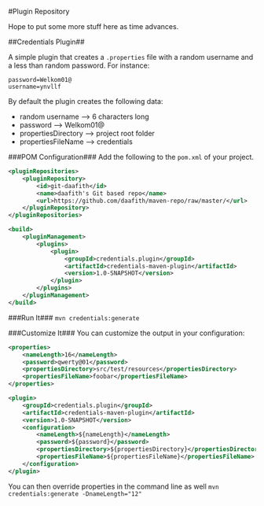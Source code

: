 #Plugin Repository

Hope to put some more stuff here as time advances.

##Credentials Plugin##

A simple plugin that creates a `.properties` file with a random username and a less than random password. For instance:
```
password=Welkom01@
username=ynvllf
```
By default the plugin creates the following data:

* random username --> 6 characters long 
* password --> Welkom01@
* propertiesDirectory --> project root folder
* propertiesFileName -->  credentials

###POM Configuration###
Add the following to the `pom.xml` of your project.

```xml
<pluginRepositories>
 	<pluginRepository>
    	<id>git-daafith</id>
    	<name>daafith's Git based repo</name>
    	<url>https://github.com/daafith/maven-repo/raw/master/</url>
  	</pluginRepository>
</pluginRepositories>
```

```xml
<build>
	<pluginManagement>
		<plugins>
			<plugin>
				<groupId>credentials.plugin</groupId>
				<artifactId>credentials-maven-plugin</artifactId>
				<version>1.0-SNAPSHOT</version>
			</plugin>
		</plugins>
	</pluginManagement>
</build>
```

###Run It###
`mvn credentials:generate`

###Customize It###
You can customize the output in your configuration:
```xml
<properties>
	<nameLength>16</nameLength>
	<password>qwerty@01</password>
	<propertiesDirectory>src/test/resources</propertiesDirectory>
	<propertiesFileName>foobar</propertiesFileName>
</properties>
```

```xml
<plugin>
	<groupId>credentials.plugin</groupId>
	<artifactId>credentials-maven-plugin</artifactId>
	<version>1.0-SNAPSHOT</version>
	<configuration>
		<nameLength>${nameLength}</nameLength>
		<password>${password}</password>
		<propertiesDirectory>${propertiesDirectory}</propertiesDirectory>
		<propertiesFileName>${propertiesFileName}</propertiesFileName>
	</configuration>
</plugin>
```
You can then override properties in the command line as well `mvn credentials:generate -DnameLength="12"`
